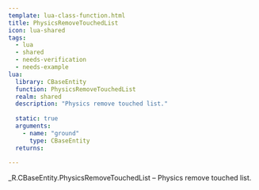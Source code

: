 ```yaml
---
template: lua-class-function.html
title: PhysicsRemoveTouchedList
icon: lua-shared
tags:
  - lua
  - shared
  - needs-verification
  - needs-example
lua:
  library: CBaseEntity
  function: PhysicsRemoveTouchedList
  realm: shared
  description: "Physics remove touched list."
  
  static: true
  arguments:
    - name: "ground"
      type: CBaseEntity
  returns:
    
---
```


<div class="lua__search__keywords">
_R.CBaseEntity.PhysicsRemoveTouchedList &#x2013; Physics remove touched list.
</div>
